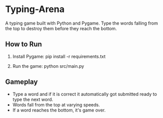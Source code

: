 # Typing-Arena

A typing game built with Python and Pygame. Type the words falling from the top to destroy them before they reach the bottom.

## How to Run

1. Install Pygame:
   pip install -r requirements.txt

2. Run the game:
   python src/main.py

## Gameplay
- Type a word and if it is correct it automatically got submitted ready to type the next word.
- Words fall from the top at varying speeds.
- If a word reaches the bottom, it's game over.
